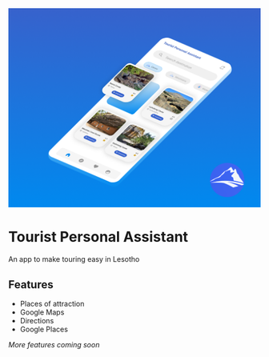 <img src="Frame 1.png" alt="" />

# Tourist Personal Assistant

An app to make touring easy in Lesotho

## Features

- Places of attraction
- Google Maps
- Directions
- Google Places

*More features coming soon*

